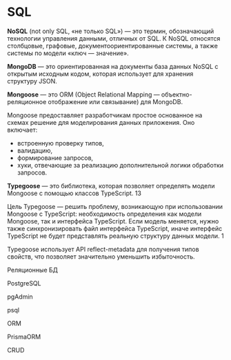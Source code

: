 # SQL

**NoSQL** (not only SQL, «не только SQL») — это термин, обозначающий технологии управления данными, отличных от SQL. К NoSQL относятся столбцовые, графовые, документоориентированные системы, а также системы по модели «ключ — значение».

**MongoDB** — это ориентированная на документы база данных NoSQL с открытым исходным кодом, которая использует для хранения структуру JSON.

**Mongoose** — это ORM (Object Relational Mapping — объектно-реляционное отображение или связывание) для MongoDB.

Mongoose предоставляет разработчикам простое основанное на схемах решение для моделирования данных приложения. Оно включает:

* встроенную проверку типов,
* валидацию,
* формирование запросов,
* хуки, отвечающие за реализацию дополнительной логики обработки запросов.

**Typegoose** — это библиотека, которая позволяет определять модели Mongoose с помощью классов TypeScript. 13

Цель Typegoose — решить проблему, возникающую при использовании Mongoose с TypeScript: необходимость определения как модели Mongoose, так и интерфейса TypeScript. Если модель меняется, нужно также синхронизировать файл интерфейса TypeScript, иначе интерфейс TypeScript не будет представлять реальную структуру данных модели. 1

Typegoose использует API reflect-metadata для получения типов свойств, что позволяет значительно уменьшить избыточность.

Реляционные БД

PostgreSQL

pgAdmin

psql

ORM

PrismaORM

CRUD


